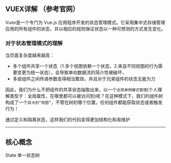 ## VUEX详解 （参考官网）
Vuex是一个专门为 Vue.js 应用程序开发的状态管理模式。它采用集中式存储管理应用的所有组件的状态，并以相应的规则保证状态以一种可预测的方式发生变化。

### 对于状态管理模式的理解
当页面复杂度越来越高：
* 多个组件共享一个状态（1.多个视图依赖一个状态，2.来自不同视图的行为需要变更为统一状态），会导致单向数据流的简介性被破坏，
* 多层组件之间传递参数变得相当繁琐，并且对于兄弟组件的状态无能为力  

因此，我们为什么不把组件的共享状态抽取出来，以一个`全局单例模式管理`(个人理解类型于：全局属性，在哪里都可以被访问到)呢？在这种模式下，我们的组件树构成了一个`巨大的“视图”`，不管在树的哪个位置，任何组件都能获取状态或者触发行为！  

通过定义和隔离状态，这样我们的代码变得更加结构化和易维护

--- 

## 核心概念

State 单一状态树  
